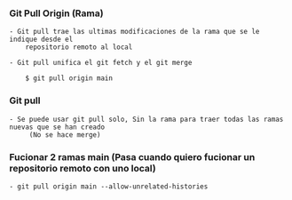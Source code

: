
### Git Pull Origin (Rama)

    - Git pull trae las ultimas modificaciones de la rama que se le indique desde el 
        repositorio remoto al local

    - Git pull unifica el git fetch y el git merge

        $ git pull origin main


### Git pull

    - Se puede usar git pull solo, Sin la rama para traer todas las ramas nuevas que se han creado
         (No se hace merge)
    
    
### Fucionar 2 ramas main (Pasa cuando quiero fucionar un repositorio remoto con uno local)

    - git pull origin main --allow-unrelated-histories

